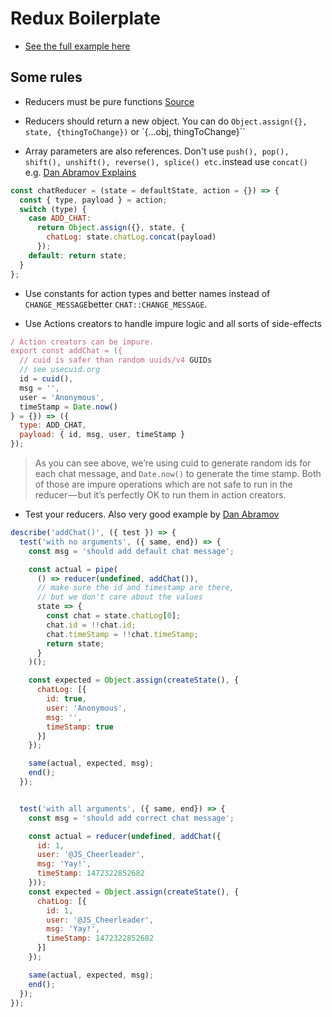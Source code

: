 # Redux Boilerplate

* [See the full example here](https://codesandbox.io/s/github/reduxjs/redux/tree/master/examples/async)

## Some rules

* Reducers must be pure functions [Source](https://medium.com/javascript-scene/10-tips-for-better-redux-architecture-69250425af44)

* Reducers should return a new object. You can do `Object.assign({}, state, {thingToChange})` or `{...obj, thingToChange}``

* Array parameters are also references. Don't use `push(), pop(), shift(), unshift(), reverse(), splice() etc.`instead use `concat()` e.g. [Dan Abramov Explains](https://egghead.io/lessons/react-redux-avoiding-array-mutations-with-concat-slice-and-spread)

```js
const chatReducer = (state = defaultState, action = {}) => {
  const { type, payload } = action;
  switch (type) {
    case ADD_CHAT:
      return Object.assign({}, state, {
        chatLog: state.chatLog.concat(payload)
      });
    default: return state;
  }
};
```

* Use constants for action types and better names instead of `CHANGE_MESSAGE`better `CHAT::CHANGE_MESSAGE`. 

* Use Actions creators to handle impure logic and all sorts of side-effects

```js
/ Action creators can be impure.
export const addChat = ({
  // cuid is safer than random uuids/v4 GUIDs
  // see usecuid.org
  id = cuid(),
  msg = '',
  user = 'Anonymous',
  timeStamp = Date.now()
} = {}) => ({
  type: ADD_CHAT,
  payload: { id, msg, user, timeStamp }
});
```
> As you can see above, we’re using cuid to generate random ids for each chat message, and `Date.now()` to generate the time stamp. Both of those are impure operations which are not safe to run in the reducer — but it’s perfectly OK to run them in action creators.

* Test your reducers. Also very good example by [Dan Abramov](https://egghead.io/lessons/react-redux-writing-a-counter-reducer-with-tests)

```js
describe('addChat()', ({ test }) => {
  test('with no arguments', ({ same, end}) => {
    const msg = 'should add default chat message';

    const actual = pipe(
      () => reducer(undefined, addChat()),
      // make sure the id and timestamp are there,
      // but we don't care about the values
      state => {
        const chat = state.chatLog[0];
        chat.id = !!chat.id;
        chat.timeStamp = !!chat.timeStamp;
        return state;
      }
    )();

    const expected = Object.assign(createState(), {
      chatLog: [{
        id: true,
        user: 'Anonymous',
        msg: '',
        timeStamp: true
      }]
    });

    same(actual, expected, msg);
    end();
  });


  test('with all arguments', ({ same, end}) => {
    const msg = 'should add correct chat message';

    const actual = reducer(undefined, addChat({
      id: 1,
      user: '@JS_Cheerleader',
      msg: 'Yay!',
      timeStamp: 1472322852682
    }));
    const expected = Object.assign(createState(), {
      chatLog: [{
        id: 1,
        user: '@JS_Cheerleader',
        msg: 'Yay!',
        timeStamp: 1472322852682
      }]
    });

    same(actual, expected, msg);
    end();
  });
});
```